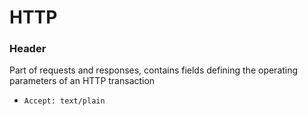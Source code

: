 # HTTP
### Header
Part of requests and responses, contains fields defining the operating parameters of an HTTP transaction
- `Accept: text/plain`
